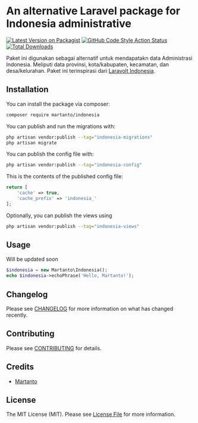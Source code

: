 #  An alternative Laravel package for Indonesia administrative

[![Latest Version on Packagist](https://img.shields.io/packagist/v/martanto/indonesia.svg?style=flat-square)](https://packagist.org/packages/martanto/indonesia)
[![GitHub Code Style Action Status](https://img.shields.io/github/actions/workflow/status/martanto/indonesia/fix-php-code-style-issues.yml?branch=main&label=code%20style&style=flat-square)](https://github.com/martanto/indonesia/actions?query=workflow%3A"Fix+PHP+code+style+issues"+branch%3Amain)
[![Total Downloads](https://img.shields.io/packagist/dt/martanto/indonesia.svg?style=flat-square)](https://packagist.org/packages/martanto/indonesia)

Paket ini digunakan sebagai alternatif untuk mendapatakn data Administrasi Indonesia. Meliputi data provinsi, kota/kabupaten, kecamatan, dan desa/kelurahan. Paket ini terinspirasi dari [Laravolt Indonesia](https://github.com/laravolt/indonesia).


## Installation

You can install the package via composer:

```bash
composer require martanto/indonesia
```

You can publish and run the migrations with:

```bash
php artisan vendor:publish --tag="indonesia-migrations"
php artisan migrate
```

You can publish the config file with:

```bash
php artisan vendor:publish --tag="indonesia-config"
```

This is the contents of the published config file:

```php
return [
    'cache' => true,
    'cache_prefix' => 'indonesia_'
];
```

Optionally, you can publish the views using

```bash
php artisan vendor:publish --tag="indonesia-views"
```

## Usage

Will be updated soon

```php
$indonesia = new Martanto\Indonesia();
echo $indonesia->echoPhrase('Hello, Martanto!');
```

## Changelog

Please see [CHANGELOG](CHANGELOG.md) for more information on what has changed recently.

## Contributing

Please see [CONTRIBUTING](CONTRIBUTING.md) for details.

## Credits

- [Martanto](https://github.com/martanto)

## License

The MIT License (MIT). Please see [License File](LICENSE.md) for more information.
